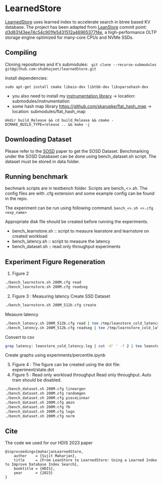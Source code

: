 # LearnedStore
[LearnedStore](https://jiangs.utasites.cloud/pubs/papers/Maharjan23-LearnedStore.pdf) uses learned index to accelerate search in btree based KV database. The project has been adapted from [LeanStore](https://db.in.tum.de/~leis/papers/leanstore.pdf) commit point: [d3d83143ee74c54c901fe5431512a46965377f4e](https://github.com/leanstore/leanstore/commit/d3d83143ee74c54c901fe5431512a46965377f4e), a high-performance OLTP storage engine optimized for many-core CPUs and NVMe SSDs. 

## Compiling
Cloning repositories and it's submodules:
` git clone --recurse-submodules git@github.com:shubhajeet/learnedStore.git`

Install dependencies:

`sudo apt-get install cmake libaio-dev libtbb-dev libsparsehash-dev`

- you also need to install my [instrumentation library](https://github.com/shubhajeet/cppInstrumentation) -> location: submodules/instrumentation
- some hash map library https://github.com/skarupke/flat_hash_map -> location: submodules/flat_hash_map

`mkdir build_Release && cd build_Release && cmake -DCMAKE_BUILD_TYPE=release .. && make -j`

## Downloading Dataset
Please refer to the [SOSD](https://github.com/learnedsystems/SOSD) paper to get the SOSD Dataset. Benchmarking under the SOSD Databaset can be done using bench_dataset.sh script. The dataset must be stored in data folder.

## Running benchmark
bechmark scripts are in testbench folder. Scripts are bench_<>.sh. The config files are with .cfg extension and some example config can be found in the repo.

The experiment can be run using following command.
`bench_<>.sh <>.cfg <exp_name>`

Appropriate disk file should be created before running the experiments.

- bench_learnstore.sh :: script to measure leanstore and learnstore on created workload
- bench_latency.sh :: script to measure the latency
- bench_dataset.sh :: read only throughput experiments

## Experiment Figure Regeneration
1. Figure 2
```bash
./bench_learnstore.sh 200M.cfg read
./bench_learnstore.sh 200M.cfg readseg
```

2. Figure 3 : Measuring latency
Create SSD Dataset
```bash
./bench_learnstore.sh 200M_512b.cfg create
```
Measure latency
```bash
./bench_latency.sh 200M_512b.cfg read | tee /tmp/leanstore_cold_latency.log
./bench_latency.sh 200M_512b.cfg readseg | tee /tmp/learnstore_cold_latency.log
```
Convert to csv
```bash
grep latency: leanstore_cold_latency.log | cut -d' ' -f 2 | tee leanstore_cold_latency.log
```
Create graphs using experiments/percentile.ipynb

3. Figure 4 : The figure can be created using the dot file: experiment/state.dot
4. Figure 5 : Read only workload throughput
Read only throughput. Auto train should be disabled.
```bash
./bench_dataset.sh 200M.cfg lineargen
./bench_dataset.sh 200M.cfg randomgen
./bench_dataset.sh 200M.cfg pieceLinear
./bench_dataset.sh 200M.cfg amzn
./bench_dataset.sh 200M.cfg fb
./bench_dataset.sh 200M.cfg logn
./bench_dataset.sh 200M.cfg norm
```

## Cite
The code we used for our HDIS 2023 paper

```
@inproceedings{maharjanLearnedStore,
    author    = {Sujit Maharjan},
    title     = {From LeanStore to LearnedStore: Using a Learned Index to Improve Database Index Search},
    booktitle = {HDIS},
    year      = {2023}
}
```
